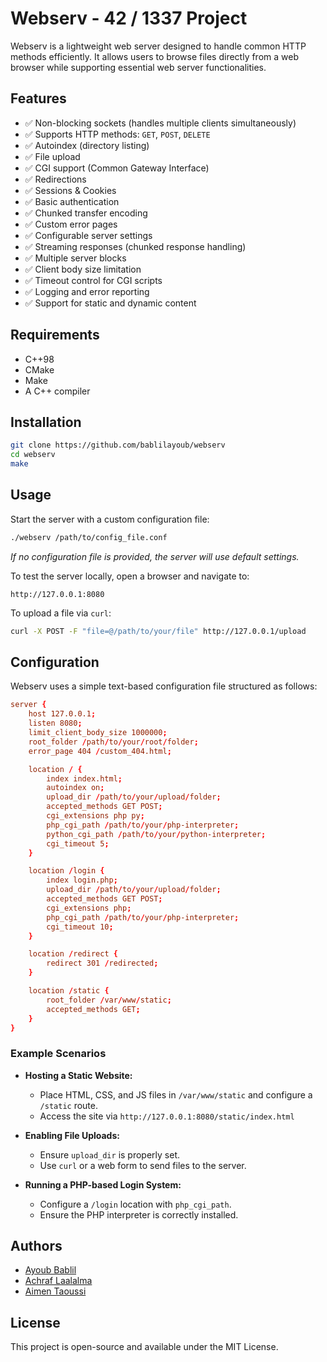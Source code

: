 # Webserv - 42 / 1337 Project

Webserv is a lightweight web server designed to handle common HTTP methods efficiently. It allows users to browse files directly from a web browser while supporting essential web server functionalities.

## Features

- ✅ Non-blocking sockets (handles multiple clients simultaneously)
- ✅ Supports HTTP methods: `GET`, `POST`, `DELETE`
- ✅ Autoindex (directory listing)
- ✅ File upload
- ✅ CGI support (Common Gateway Interface)
- ✅ Redirections
- ✅ Sessions & Cookies
- ✅ Basic authentication
- ✅ Chunked transfer encoding
- ✅ Custom error pages
- ✅ Configurable server settings
- ✅ Streaming responses (chunked response handling)
- ✅ Multiple server blocks
- ✅ Client body size limitation
- ✅ Timeout control for CGI scripts
- ✅ Logging and error reporting
- ✅ Support for static and dynamic content

## Requirements

- C++98
- CMake
- Make
- A C++ compiler

## Installation

```bash
git clone https://github.com/bablilayoub/webserv
cd webserv
make
```

## Usage

Start the server with a custom configuration file:
```bash
./webserv /path/to/config_file.conf
```
*If no configuration file is provided, the server will use default settings.*

To test the server locally, open a browser and navigate to:
```
http://127.0.0.1:8080
```

To upload a file via `curl`:
```bash
curl -X POST -F "file=@/path/to/your/file" http://127.0.0.1/upload
```

## Configuration

Webserv uses a simple text-based configuration file structured as follows:

```conf
server {
    host 127.0.0.1;
    listen 8080;
    limit_client_body_size 1000000;
    root_folder /path/to/your/root/folder;
    error_page 404 /custom_404.html;

    location / {
        index index.html;
        autoindex on;
        upload_dir /path/to/your/upload/folder;
        accepted_methods GET POST;
        cgi_extensions php py;
        php_cgi_path /path/to/your/php-interpreter;
        python_cgi_path /path/to/your/python-interpreter;
        cgi_timeout 5;
    }

    location /login {
        index login.php;
        upload_dir /path/to/your/upload/folder;
        accepted_methods GET POST;
        cgi_extensions php;
        php_cgi_path /path/to/your/php-interpreter;
        cgi_timeout 10;
    }

    location /redirect {
        redirect 301 /redirected;
    }

    location /static {
        root_folder /var/www/static;
        accepted_methods GET;
    }
}
```

### Example Scenarios

- **Hosting a Static Website:**
  - Place HTML, CSS, and JS files in `/var/www/static` and configure a `/static` route.
  - Access the site via `http://127.0.0.1:8080/static/index.html`

- **Enabling File Uploads:**
  - Ensure `upload_dir` is properly set.
  - Use `curl` or a web form to send files to the server.

- **Running a PHP-based Login System:**
  - Configure a `/login` location with `php_cgi_path`.
  - Ensure the PHP interpreter is correctly installed.

## Authors

- [Ayoub Bablil](https://github.com/bablilayoub)
- [Achraf Laalalma](https://github.com/Achraflaalalma)
- [Aimen Taoussi](https://github.com/REDX-at)

## License

This project is open-source and available under the MIT License.
